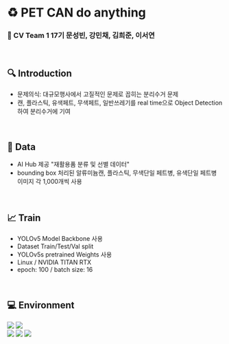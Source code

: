 # :recycle: PET CAN do anything

### :two_men_holding_hands: CV Team 1 17기 문성빈, 강민채, 김희준, 이서연

<br>

## :mag: Introduction

- 문제의식: 대규모행사에서 고질적인 문제로 꼽히는 분리수거 문제
- 캔, 플라스틱, 유색페트, 무색페트, 일반쓰레기를 real time으로 Object Detection하여 분리수거에 기여

<br>

## :open_file_folder: Data
- AI Hub 제공 "재활용품 분류 및 선별 데이터"
- bounding box 처리된 알류미늄캔, 플라스틱, 무색단일 페트병, 유색단일 페트병 이미지 각 1,000개씩 사용

<br>

## :chart_with_upwards_trend: Train
- YOLOv5 Model Backbone 사용
- Dataset Train/Test/Val split 
- YOLOv5s pretrained Weights 사용
- Linux / NVIDIA TITAN RTX
- epoch: 100 / batch size: 16


<br>

## :computer: Environment
  <img src="https://img.shields.io/badge/Python-3776AB?style=flat&logo=Python&logoColor=white"/> <img src="https://img.shields.io/badge/PyTorch-EE4C2C?style=flat&logo=PyTorch&logoColor=white"/><br>
  <img src="https://img.shields.io/badge/Google Colab-F9AB00?style=flat&logo=Google Colab&logoColor=white"/> <img src="https://img.shields.io/badge/Visual Studio Code-007ACC?style=flat&logo=Visual Studio Code&logoColor=white"/> <img src="https://img.shields.io/badge/Linux-FCC624?style=flat&logo=Linux&logoColor=white"/>

